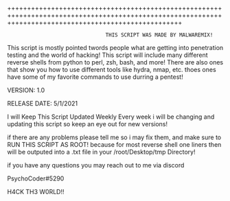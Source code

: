 ++++++++++++++++++++++++++++++++++++++++++++++++++++++++++++++++++++++++++++++++++++++++++++++++++++++++++++++++++++++++++++++++++++++++++++++++++++++++

						
						
						
					                THIS SCRIPT WAS MADE BY MALWAREMIX!
This script is mostly pointed twords people what are getting into penetration testing and the world of hacking! This script will include many different reverse shells from python to perl, zsh, bash, and more!
There are also ones that show you how to use different tools like hydra, nmap, etc. thoes ones have some of my favorite commands to use durring a pentest!


VERSION: 1.0

RELEASE DATE: 5/1/2021

I will Keep This Script Updated Weekly Every week i will be changing and updating this script so keep an eye out for new versions!

if there are any problems please tell me so i may fix them, and make sure to RUN THIS SCRIPT AS ROOT! because for most reverse shell one liners then will be outputed into a .txt file in your /root/Desktop/tmp Directory!

if you have any questions you may reach out to me via discord

PsychoCoder#5290

H4CK TH3 W0RLD!!
